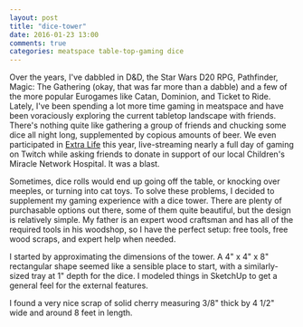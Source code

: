 ```yaml
---
layout: post
title: "dice-tower"
date: 2016-01-23 13:00
comments: true
categories: meatspace table-top-gaming dice
---
```

Over the years, I've dabbled in D&D, the Star Wars D20 RPG, Pathfinder, Magic: The Gathering (okay, that was far more than a dabble) and a few of the more popular Eurogames like Catan, Dominion, and Ticket to Ride. Lately, I've been spending a lot more time gaming in meatspace and have been voraciously exploring the current tabletop landscape with friends. There's nothing quite like gathering a group of friends and chucking some dice all night long, supplemented by copious amounts of beer. We even participated in [Extra Life](http://www.extra-life.org/index.cfm?fuseaction=donordrive.team&teamID=25243) this year, live-streaming nearly a full day of gaming on Twitch while asking friends to donate in support of our local Children's Miracle Network Hospital. It was a blast.

Sometimes, dice rolls would end up going off the table, or knocking over meeples, or turning into cat toys. To solve these problems, I decided to supplement my gaming experience with a dice tower. There are plenty of purchasable options out there, some of them quite beautiful, but the design is relatively simple. My father is an expert wood craftsman and has all of the required tools in his woodshop, so I have the perfect setup: free tools, free wood scraps, and expert help when needed.

I started by approximating the dimensions of the tower. A 4" x 4" x 8" rectangular shape seemed like a sensible place to start, with a similarly-sized tray at 1" depth for the dice. I modeled things in SketchUp to get a general feel for the external features.

I found a very nice scrap of solid cherry measuring 3/8" thick by 4 1/2" wide and around 8 feet in length.
